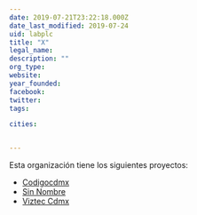 ```yaml
---
date: 2019-07-21T23:22:18.000Z
date_last_modified: 2019-07-24
uid: labplc
title: "X"
legal_name: 
description: ""
org_type: 
website: 
year_founded: 
facebook: 
twitter: 
tags:

cities: 


---
```


Esta organización tiene los siguientes proyectos:

- [Codigocdmx](/proyectos/codigocdmx)
- [Sin Nombre](/proyectos/sin-nombre)
- [Viztec Cdmx](/proyectos/viztec-cdmx)
